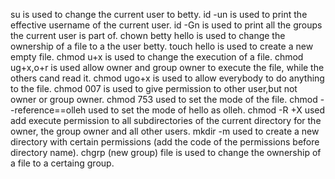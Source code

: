 su is used to change the current user to betty.
id -un is used to print the effective username of the current user.
id -Gn is used to print all the groups the current user is part of.
chown betty hello is used to change the ownership of a file to a the user betty.
touch hello is used to create a new empty file.
chmod u+x is used to change the execution of a file.
chmod ug+x,o+r is used allow owner and group owner to execute the file, while the others cand read it.
chmod ugo+x is used to allow everybody to do anything to the file.
chmod 007 is used to give permission to other user,but not owner or group owner.
chmod 753 used to set the mode of the file.
chmod --reference==olleh used to set the mode of hello as olleh.
chmod -R +X used add execute permission to all subdirectories of the current directory for the owner, the group owner and all other users.
mkdir -m used to create a new directory with certain permissions (add the code of the permissions before directory name).
chgrp (new group) file is used to change the ownership of a file to a certaing group.

